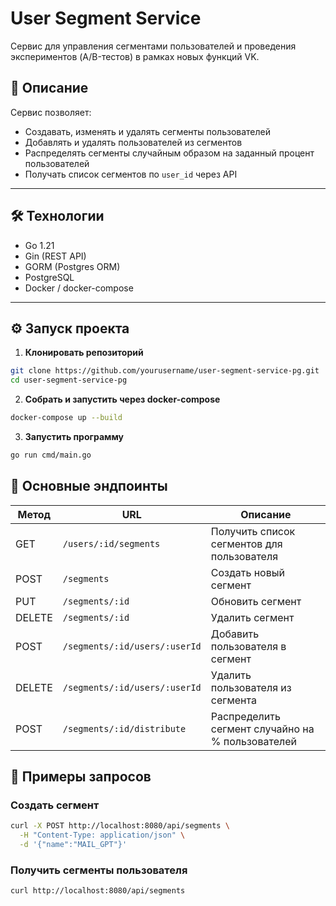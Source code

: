 # User Segment Service

Сервис для управления сегментами пользователей и проведения экспериментов (A/B-тестов) в рамках новых функций VK.

## 🚀 Описание

Сервис позволяет:

- Создавать, изменять и удалять сегменты пользователей
- Добавлять и удалять пользователей из сегментов
- Распределять сегменты случайным образом на заданный процент пользователей
- Получать список сегментов по `user_id` через API

---

## 🛠 Технологии

- Go 1.21
- Gin (REST API)
- GORM (Postgres ORM)
- PostgreSQL
- Docker / docker-compose

---

## ⚙️ Запуск проекта

1. **Клонировать репозиторий**

```bash
git clone https://github.com/yourusername/user-segment-service-pg.git
cd user-segment-service-pg
```
2. **Собрать и запустить через docker-compose**

```bash
docker-compose up --build
```
3. **Запустить программу**
```bash
go run cmd/main.go
```
## 📖 Основные эндпоинты
| Метод  | URL                           | Описание                                         |
| ------ | ----------------------------- | ------------------------------------------------ |
| GET    | `/users/:id/segments`         | Получить список сегментов для пользователя       |
| POST   | `/segments`                   | Создать новый сегмент                            |
| PUT    | `/segments/:id`               | Обновить сегмент                                 |
| DELETE | `/segments/:id`               | Удалить сегмент                                  |
| POST   | `/segments/:id/users/:userId` | Добавить пользователя в сегмент                  |
| DELETE | `/segments/:id/users/:userId` | Удалить пользователя из сегмента                 |
| POST   | `/segments/:id/distribute`    | Распределить сегмент случайно на % пользователей |


## 📝 Примеры запросов

### Создать сегмент

```bash
curl -X POST http://localhost:8080/api/segments \
  -H "Content-Type: application/json" \
  -d '{"name":"MAIL_GPT"}'
```
### Получить сегменты пользователя
```bash
curl http://localhost:8080/api/segments
```
